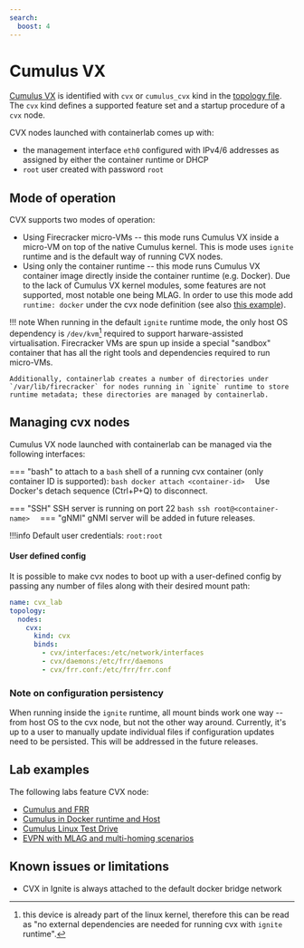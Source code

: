 ```yaml
---
search:
  boost: 4
---
```

# Cumulus VX

[Cumulus VX](https://docs.nvidia.com/networking-ethernet-software/cumulus-vx/) is identified with `cvx` or `cumulus_cvx` kind in the [topology file](../topo-def-file.md). The `cvx` kind defines a supported feature set and a startup procedure of a `cvx` node.

CVX nodes launched with containerlab comes up with:

* the management interface `eth0` configured with IPv4/6 addresses as assigned by either the container runtime or DHCP
* `root` user created with password `root`

## Mode of operation

CVX supports two modes of operation:

* Using Firecracker micro-VMs -- this mode runs Cumulus VX inside a micro-VM on top of the native Cumulus kernel. This is mode uses `ignite` runtime and is the default way of running CVX nodes.
* Using only the container runtime -- this mode runs Cumulus VX container image directly inside the container runtime (e.g. Docker). Due to the lack of Cumulus VX kernel modules, some features are not supported, most notable one being MLAG. In order to use this mode add `runtime: docker` under the cvx node definition (see also [this example](https://github.com/srl-labs/containerlab/blob/master/lab-examples/cvx02/topo.clab.yml)).

!!! note
    When running in the default `ignite` runtime mode, the only host OS dependency is `/dev/kvm`[^1] required to support harware-assisted virtualisation. Firecracker VMs are spun up inside a special "sandbox" container that has all the right tools and dependencies required to run micro-VMs.
    
    Additionally, containerlab creates a number of directories under `/var/lib/firecracker` for nodes running in `ignite` runtime to store runtime metadata; these directories are managed by containerlab.

## Managing cvx nodes
Cumulus VX node launched with containerlab can be managed via the following interfaces:

=== "bash"
    to attach to a `bash` shell of a running cvx container (only container ID is supported):
    ```bash
    docker attach <container-id> 
    ```
    Use Docker's detach sequence (Ctrl+P+Q) to disconnect.

=== "SSH"
    SSH server is running on port 22
    ```bash
    ssh root@<container-name> 
    ```
=== "gNMI"
    gNMI server will be added in future releases.
    

!!!info
    Default user credentials: `root:root`


#### User defined config
It is possible to make cvx nodes to boot up with a user-defined config by passing any number of files along with their desired mount path:

```yaml
name: cvx_lab
topology:
  nodes:
    cvx:
      kind: cvx
      binds:
        - cvx/interfaces:/etc/network/interfaces
        - cvx/daemons:/etc/frr/daemons
        - cvx/frr.conf:/etc/frr/frr.conf
```


### Note on configuration persistency

When running inside the `ignite` runtime, all mount binds work one way -- from host OS to the cvx node, but not the other way around. Currently, it's up to a user to manually update individual files if configuration updates need to be persisted.
This will be addressed in the future releases.


## Lab examples
The following labs feature CVX node:

- [Cumulus and FRR](https://github.com/srl-labs/containerlab/blob/master/lab-examples/cvx01/topo.clab.yml)
- [Cumulus in Docker runtime and Host](https://github.com/srl-labs/containerlab/blob/master/lab-examples/cvx02/topo.clab.yml)
- [Cumulus Linux Test Drive](https://clabs.netdevops.me/rs/cvx03/)
- [EVPN with MLAG and multi-homing scenarios](https://clabs.netdevops.me/rs/cvx04/)


## Known issues or limitations

* CVX in Ignite is always attached to the default docker bridge network

[^1]: this device is already part of the linux kernel, therefore this can be read as "no external dependencies are needed for running cvx with `ignite` runtime".